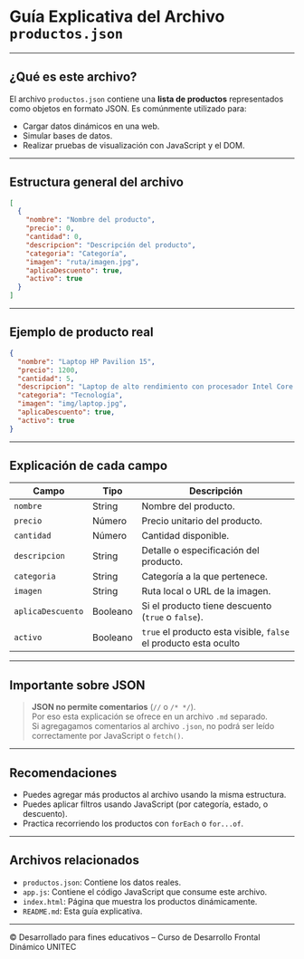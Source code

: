 
# Guía Explicativa del Archivo `productos.json`

---

## ¿Qué es este archivo?

El archivo `productos.json` contiene una **lista de productos** representados como objetos en formato JSON. Es comúnmente utilizado para:

- Cargar datos dinámicos en una web.
- Simular bases de datos.
- Realizar pruebas de visualización con JavaScript y el DOM.

---

## Estructura general del archivo

```json
[
  {
    "nombre": "Nombre del producto",
    "precio": 0,
    "cantidad": 0,
    "descripcion": "Descripción del producto",
    "categoria": "Categoría",
    "imagen": "ruta/imagen.jpg",
    "aplicaDescuento": true,
    "activo": true
  }
]
```

---

## Ejemplo de producto real

```json
{
  "nombre": "Laptop HP Pavilion 15",
  "precio": 1200,
  "cantidad": 5,
  "descripcion": "Laptop de alto rendimiento con procesador Intel Core i7.",
  "categoria": "Tecnología",
  "imagen": "img/laptop.jpg",
  "aplicaDescuento": true,
  "activo": true
}
```

---

## Explicación de cada campo

| Campo             | Tipo     | Descripción |
|------------------|----------|-------------|
| `nombre`         | String   | Nombre del producto. |
| `precio`         | Número   | Precio unitario del producto. |
| `cantidad`       | Número   | Cantidad disponible. |
| `descripcion`    | String   | Detalle o especificación del producto. |
| `categoria`      | String   | Categoría a la que pertenece. |
| `imagen`         | String   | Ruta local o URL de la imagen. |
| `aplicaDescuento`| Booleano | Si el producto tiene descuento (`true` o `false`). |
| `activo`         | Booleano | `true` el producto esta visible, `false` el producto esta oculto |

---

## Importante sobre JSON

> **JSON no permite comentarios** (`//` o `/* */`).  
> Por eso esta explicación se ofrece en un archivo `.md` separado.  
> Si agregagamos comentarios al archivo `.json`, no podrá ser leído correctamente por JavaScript o `fetch()`.

---

## Recomendaciones

- Puedes agregar más productos al archivo usando la misma estructura.
- Puedes aplicar filtros usando JavaScript (por categoría, estado, o descuento).
- Practica recorriendo los productos con `forEach` o `for...of`.

---

## Archivos relacionados

- `productos.json`: Contiene los datos reales.
- `app.js`: Contiene el código JavaScript que consume este archivo.
- `index.html`: Página que muestra los productos dinámicamente.
- `README.md`: Esta guía explicativa.

---

© Desarrollado para fines educativos – Curso de Desarrollo Frontal Dinámico UNITEC
